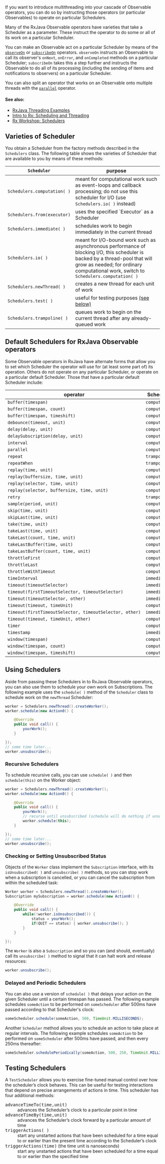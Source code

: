 If you want to introduce multithreading into your cascade of Observable operators, you can do so by instructing those operators (or particular Observables) to operate on particular Schedulers.

Many of the RxJava Observable operators have varieties that take a Scheduler as a parameter. These instruct the operator to do some or all of its work on a particular Scheduler.

You can make an Observable act on a particular Scheduler by means of the [`observeOn`](Observable-Utility-Operators#observeon) or [`subscribeOn`](Observable-Utility-Operators#subscribeon) operators.  `observeOn` instructs an Observable to call its observer's `onNext`, `onError`, and `onCompleted` methods on a particular Scheduler; `subscribeOn` takes this a step further and instructs the Observable to do all of its processing (including the sending of items and notifications to observers) on a particular Scheduler.

You can also split an operator that works on an Observable onto multiple threads with the [`parallel`](Observable-Utility-Operators#parallel) operator.

#### See also:
* <a href="http://www.grahamlea.com/2014/07/rxjava-threading-examples/">RxJava Threading Examples</a>
* <a href="http://www.introtorx.com/Content/v1.0.10621.0/15_SchedulingAndThreading.html">Intro to Rx: Scheduling and Threading</a>
* <a href="http://channel9.msdn.com/Series/Rx-Workshop/Rx-Workshop-Schedulers">Rx Workshop: Schedulers</a>

## Varieties of Scheduler

You obtain a Scheduler from the factory methods described in the `Schedulers` class. The following table shows the varieties of Scheduler that are available to you by means of these methods:

<table>
 <thead>
  <tr><th><code>Scheduler</cote></th><th>purpose</th></tr>
 </thead>
 <tbody>
  <tr><td><code>Schedulers.computation(&#8239;)</code></td><td>meant for computational work such as event-loops and callback processing; do not use this scheduler for I/O (use <code>Schedulers.io(&#8239;)</code> instead)</td></tr>
  <tr><td><code>Schedulers.from(executor)</code></td><td>uses the specified `Executor` as a Scheduler</td></tr>
  <tr><td><code>Schedulers.immediate(&#8239;)</code></td><td>schedules work to begin immediately in the current thread</td></tr>
  <tr><td><code>Schedulers.io(&#8239;)</code></td><td>meant for I/O-bound work such as asynchronous performance of blocking I/O, this scheduler is backed by a thread-pool that will grow as needed; for ordinary computational work, switch to <code>Schedulers.computation(&#8239;)</code></td></tr>
  <tr><td><code>Schedulers.newThread(&#8239;)</code></td><td>creates a new thread for each unit of work</td></tr>
  <tr><td><code>Schedulers.test(&#8239;)</code></td><td>useful for testing purposes <a href="#testing-schedulers">(see below)</a></td></tr>
  <tr><td><code>Schedulers.trampoline(&#8239;)</code></td><td>queues work to begin on the current thread after any already-queued work</td></tr>
 </tbody>
</table>

## Default Schedulers for RxJava Observable operators

Some Observable operators in RxJava have alternate forms that allow you to set which Scheduler the operator will use for (at least some part of) its operation. Others do not operate on any particular Scheduler, or operate on a particular default Scheduler. Those that have a particular default Scheduler include:

<table>
 <thead>
  <tr><th>operator</th><th>Scheduler</th></tr>
 </thead>
 <tbody>
  <tr><td><code>buffer(timespan)</code></td><td><code>computation</code></td></tr>
  <tr><td><code>buffer(timespan,&#8239;count)</code></td><td><code>computation</code></td></tr>
  <tr><td><code>buffer(timespan,&#8239;timeshift)</code></td><td><code>computation</code></td></tr>
  <tr><td><code>debounce(timeout,&#8239;unit)</code></td><td><code>computation</code></td></tr>
  <tr><td><code>delay(delay,&#8239;unit)</code></td><td><code>computation</code></td></tr>
  <tr><td><code>delaySubscription(delay,&#8239;unit)</code></td><td><code>computation</code></td></tr>
  <tr><td><code>interval</code></td><td><code>computation</code></td></tr>
  <tr><td><code>parallel</code></td><td><code>computation</code></td></tr>
  <tr><td><code>repeat</code></td><td><code>trampoline</code></td></tr>
  <tr><td><code>repeatWhen</code></td><td><code>trampoline</code></td></tr>
  <tr><td><code>replay(time,&#8239;unit)</code></td><td><code>computation</code></td></tr>
  <tr><td><code>replay(buffersize,&#8239;time,&#8239;unit)</code></td><td><code>computation</code></td></tr>
  <tr><td><code>replay(selector,&#8239;time,&#8239;unit)</code></td><td><code>computation</code></td></tr>
  <tr><td><code>replay(selector,&#8239;buffersize,&#8239;time,&#8239;unit)</code></td><td><code>computation</code></td></tr>
  <tr><td><code>retry</code></td><td><code>trampoline</code></td></tr>
  <tr><td><code>sample(period,&#8239;unit)</code></td><td><code>computation</code></td></tr>
  <tr><td><code>skip(time,&#8239;unit)</code></td><td><code>computation</code></td></tr>
  <tr><td><code>skipLast(time,&#8239;unit)</code></td><td><code>computation</code></td></tr>
  <tr><td><code>take(time,&#8239;unit)</code></td><td><code>computation</code></td></tr>
  <tr><td><code>takeLast(time,&#8239;unit)</code></td><td><code>computation</code></td></tr>
  <tr><td><code>takeLast(count,&#8239;time,&#8239;unit)</code></td><td><code>computation</code></td></tr>
  <tr><td><code>takeLastBuffer(time,&#8239;unit)</code></td><td><code>computation</code></td></tr>
  <tr><td><code>takeLastBuffer(count,&#8239;time,&#8239;unit)</code></td><td><code>computation</code></td></tr>
  <tr><td><code>throttleFirst</code></td><td><code>computation</code></td></tr>
  <tr><td><code>throttleLast</code></td><td><code>computation</code></td></tr>
  <tr><td><code>throttleWithTimeout</code></td><td><code>computation</code></td></tr>
  <tr><td><code>timeInterval</code></td><td><code>immediate</code></td></tr>
  <tr><td><code>timeout(timeoutSelector)</code></td><td><code>immediate</code></td></tr>
  <tr><td><code>timeout(firstTimeoutSelector,&#8239;timeoutSelector)</code></td><td><code>immediate</code></td></tr>
  <tr><td><code>timeout(timeoutSelector,&#8239;other)</code></td><td><code>immediate</code></td></tr>
  <tr><td><code>timeout(timeout,&#8239;timeUnit)</code></td><td><code>computation</code></td></tr>
  <tr><td><code>timeout(firstTimeoutSelector,&#8239;timeoutSelector,&#8239;other)</code></td><td><code>immediate</code></td></tr>
  <tr><td><code>timeout(timeout,&#8239;timeUnit,&#8239;other)</code></td><td><code>computation</code></td></tr>
  <tr><td><code>timer</code></td><td><code>computation</code></td></tr>
  <tr><td><code>timestamp</code></td><td><code>immediate</code></td></tr>
  <tr><td><code>window(timespan)</code></td><td><code>computation</code></td></tr>
  <tr><td><code>window(timespan,&#8239;count)</code></td><td><code>computation</code></td></tr>
  <tr><td><code>window(timespan,&#8239;timeshift)</code></td><td><code>computation</code></td></tr>
 </tbody>
</table>

## Using Schedulers

Aside from passing these Schedulers in to RxJava Observable operators, you can also use them to schedule your own work on Subscriptions. The following example uses the `schedule( )` method of the `Scheduler` class to schedule work on the `newThread` Scheduler:

```java
worker = Schedulers.newThread().createWorker();
worker.schedule(new Action0() {

    @Override
    public void call() {
        yourWork();
    }

});
// some time later...
worker.unsubscribe();
```
### Recursive Schedulers
To schedule recursive calls, you can use `schedule( )` and then `schedule(this)` on the Worker object:
```java
worker = Schedulers.newThread().createWorker();
worker.schedule(new Action0() {

    @Override
    public void call() {
        yourWork();
        // recurse until unsubscribed (schedule will do nothing if unsubscribed)
        worker.schedule(this);
    }

});
// some time later...
worker.unsubscribe();
```

### Checking or Setting Unsubscribed Status
Objects of the `Worker` class implement the `Subscription` interface, with its `isUnsubscribed( )` and `unsubscribe( )` methods, so you can stop work when a subscription is cancelled, or you can cancel the subscription from within the scheduled task:
```java
Worker worker = Schedulers.newThread().createWorker();
Subscription mySubscription = worker.schedule(new Action0() {

    @Override
    public void call() {
        while(!worker.isUnsubscribed()) {
            status = yourWork();
            if(QUIT == status) { worker.unsubscribe(); }
        }
    }

});
```
The `Worker` is also a `Subscription` and so you can (and should, eventually) call its `unsubscribe( )` method to signal that it can halt work and release resources:
```java
worker.unsubscribe();
```

### Delayed and Periodic Schedulers
You can also use a version of `schedule( )` that delays your action on the given Scheduler until a certain timespan has passed. The following example schedules `someAction` to be performed on `someScheduler` after 500ms have passed according to that Scheduler's clock:
```java
someScheduler.schedule(someAction, 500, TimeUnit.MILLISECONDS);
```
Another `Scheduler` method allows you to schedule an action to take place at regular intervals. The following example schedules `someAction` to be performed on `someScheduler` after 500ms have passed, and then every 250ms thereafter:
```java
someScheduler.schedulePeriodically(someAction, 500, 250, TimeUnit.MILLISECONDS);
```

## Testing Schedulers

A `TestScheduler` allows you to exercise fine-tuned manual control over how the scheduler&#8217;s clock behaves. This can be useful for testing interactions that depend on precise arrangements of actions in time. This scheduler has four additional methods:

<dl>
 <dt><tt>advanceTimeTo(time,unit)</tt></dt>
  <dd>advances the Scheduler&#8217;s clock to a particular point in time</dd>
 <dt><tt>advanceTimeBy(time,unit)</tt></dt>
  <dd>advances the Scheduler&#8217;s clock forward by a particular amount of time</dd>
 <dt><tt>triggerActions(&#8239;)</tt></dt>
  <dd>start any unstarted actions that have been scheduled for a time equal to or earlier than the present time according to the Scheduler&#8217;s clock</dd>
 <dt><tt>triggerActions(time)</tt> (the time unit is nanoseconds)</dt>
  <dd>start any unstarted actions that have been scheduled for a time equal to or earlier than the specified time</dd>
</dl>